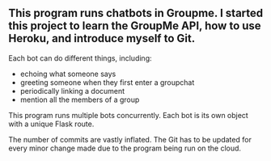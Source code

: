 ## This program runs chatbots in Groupme. I started this project to learn the GroupMe API, how to use Heroku, and introduce myself to Git.

Each bot can do different things, including:
 - echoing what someone says
 - greeting someone when they first enter a groupchat
 - periodically linking a document
 - mention all the members of a group

This program runs multiple bots concurrently. Each bot is its own object with a unique Flask route.

The number of commits are vastly inflated. The Git has to be updated for every minor change made due to the program being run on the cloud.